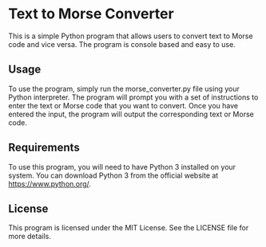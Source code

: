 # Text to Morse Converter
This is a simple Python program that allows users to convert text to Morse code and vice versa. The program is console based and easy to use.

## Usage
To use the program, simply run the morse_converter.py file using your Python interpreter. The program will prompt you with a set of instructions to enter the text or Morse code that you want to convert. Once you have entered the input, the program will output the corresponding text or Morse code.

## Requirements
To use this program, you will need to have Python 3 installed on your system. You can download Python 3 from the official website at https://www.python.org/.

## License
This program is licensed under the MIT License. See the LICENSE file for more details.

